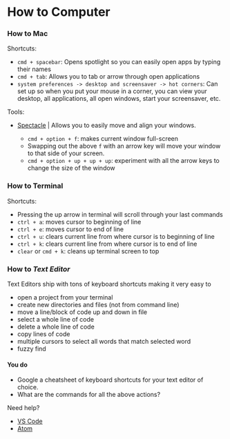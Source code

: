 # How to Computer

### How to Mac

Shortcuts:
- `cmd + spacebar`:
  Opens spotlight so you can easily open apps by typing their names
- `cmd + tab`: Allows you to tab or arrow through open applications
- `system preferences -> desktop and screensaver -> hot corners`: Can set up so when
you put your mouse in a corner, you can view your desktop, all applications, all open windows, start your screensaver, etc.

Tools:
- [Spectacle](https://www.spectacleapp.com) | Allows you to easily move and align your windows.

    * `cmd + option + f`: makes current window full-screen
    * Swapping out the above `f` with an arrow key will move your window to that side of your screen.
    * `cmd + option + up + up + up`: experiment with all the arrow keys to change the size of the window



### How to Terminal

Shortcuts:
- Pressing the up arrow in terminal will scroll through your last commands
- `ctrl + a`: moves cursor to beginning of line
- `ctrl + e`: moves cursor to end of line
- `ctrl + u`: clears current line from where cursor is to beginning of line
- `ctrl + k`: clears current line from where cursor is to end of line
- `clear` or `cmd + k`: cleans up terminal screen to top


### How to *Text Editor*

Text Editors ship with tons of keyboard shortcuts making it very easy to
- open a project from your terminal
- create new directories and files (not from command line)
- move a line/block of code up and down in file
- select a whole line of code
- delete a whole line of code
- copy lines of code
- multiple cursors to select all words that match selected word
- fuzzy find

#### You do
- Google a cheatsheet of keyboard shortcuts for your text editor of choice.
- What are the commands for all the above actions?


Need help?
   - [VS Code](https://code.visualstudio.com/shortcuts/keyboard-shortcuts-macos.pdf)
   - [Atom](https://www.bugsnag.com/blog/atom-editor-cheat-sheet)

